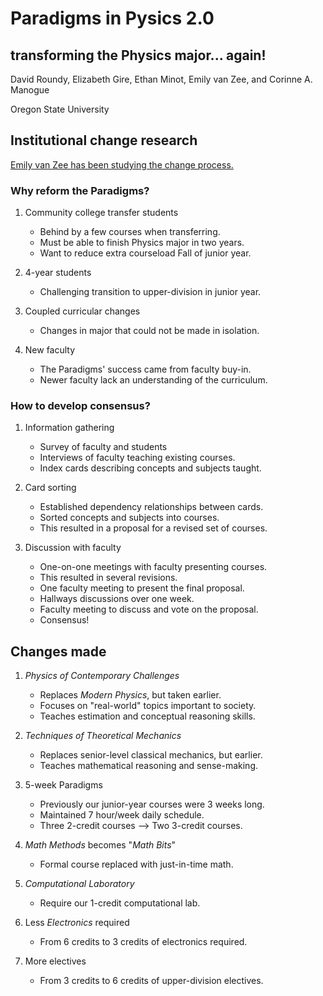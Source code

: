 # Paradigms in Pysics 2.0

## transforming the Physics major... again!

David Roundy, Elizabeth Gire, Ethan Minot, Emily van Zee, and Corinne A. Manogue

Oregon State University

## Institutional change research

[Emily van Zee has been studying the change process.](http://physics.oregonstate.edu/portfolioswiki/toolkit:start)

### Why reform the Paradigms?

1. Community college transfer students

    * Behind by a few courses when transferring.
    * Must be able to finish Physics major in two years.
    * Want to reduce extra courseload Fall of junior year.

2. 4-year students

    * Challenging transition to upper-division in junior year.

3. Coupled curricular changes

    * Changes in major that could not be made in isolation.

4. New faculty

    * The Paradigms' success came from faculty buy-in.
    * Newer faculty lack an understanding of the curriculum.

### How to develop consensus?

1. Information gathering

    * Survey of faculty and students
    * Interviews of faculty teaching existing courses.
    * Index cards describing concepts and subjects taught.

2. Card sorting

    * Established dependency relationships between cards.
    * Sorted concepts and subjects into courses.
    * This resulted in a proposal for a revised set of courses.

3. Discussion with faculty

    * One-on-one meetings with faculty presenting courses.
    * This resulted in several revisions.
    * One faculty meeting to present the final proposal.
    * Hallways discussions over one week.
    * Faculty meeting to discuss and vote on the proposal.
    * Consensus!

## Changes made

1. *Physics of Contemporary Challenges*

    * Replaces *Modern Physics*, but taken earlier.
    * Focuses on "real-world" topics important to society.
    * Teaches estimation and conceptual reasoning skills.

2. *Techniques of Theoretical Mechanics*

    * Replaces senior-level classical mechanics, but earlier.
    * Teaches mathematical reasoning and sense-making.

3. 5-week Paradigms

    * Previously our junior-year courses were 3 weeks long.
    * Maintained 7 hour/week daily schedule.
    * Three 2-credit courses ⟶ Two 3-credit courses.

4. *Math Methods* becomes "*Math Bits*"

    * Formal course replaced with just-in-time math.

5. *Computational Laboratory*

    * Require our 1-credit computational lab.

6. Less *Electronics* required

    * From 6 credits to 3 credits of electronics required.

7. More electives

    * From 3 credits to 6 credits of upper-division electives.
